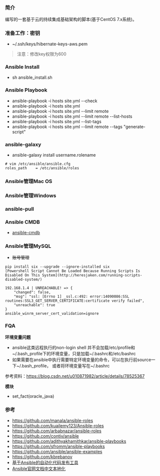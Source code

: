 ##

### 简介
编写的一套基于云的持续集成基础架构的脚本(基于CentOS 7.x系统)。

### 准备工作：密钥
- ~/.ssh/keys/hibernate-keys-aws.pem
> 注意：修改key权限为600
### Ansible Install
- sh ansible_install.sh

### Ansible Playbook
- ansible-playbook -i hosts site.yml --check
- ansible-playbook -i hosts site.yml
- ansible-playbook -i hosts site.yml --limit remote
- ansible-playbook -i hosts site.yml --limit remote --list-hosts
- ansible-playbook -i hosts site.yml --list-tags
- ansible-playbook -i hosts site.yml --limit remote --tags "generate-script"

### ansible-galaxy
- ansible-galaxy install username.rolename
```
# vim /etc/ansible/ansible.cfg
roles_path    = /etc/ansible/roles
```
### Ansible管理Mac OS
### Ansible管理Windows
### ansible-pull
### Ansible CMDB
- [ansible-cmdb](https://github.com/fboender/ansible-cmdb)
### Ansible管理MySQL
- ~~账号管理~~
```
pip install six --upgrade --ignore-installed six
[Powershell Script Cannot Be Loaded Because Running Scripts Is Disabled On This System](http://heresjaken.com/running-scripts-disabled-system/)

192.168.1.4 | UNREACHABLE! => {
    "changed": false,
    "msg": "ssl: [Errno 1] _ssl.c:492: error:14090086:SSL routines:SSL3_GET_SERVER_CERTIFICATE:certificate verify failed",
    "unreachable": true
}
ansible_winrm_server_cert_validation=ignore
```
### FQA
**环境变量问题**
- ansible这类远程执行的non-login shell 并不会加载/etc/profile和~/.bash_profile下的环境变量，只是加载~/.bashrc和/etc/bashrc
- 如果需要在ansible中执行需要特定环境变量的命令，可以在执行前source一下~/.bash_profile， 或者将环境变量写在~/.bashrc

参考资料：https://blog.csdn.net/u010871982/article/details/78525367

**模块**
- set_fact(oracle_java)

### 参考
- https://github.com/manala/ansible-roles
- https://github.com/kuailemy123/Ansible-roles
- https://github.com/arbabnazar/ansible-roles
- https://github.com/contiv/ansible
- https://github.com/adithyakhamithkar/ansible-playbooks
- https://github.com/sfromm/ansible-playbooks
- https://github.com/ansible/ansible-examples
- https://github.com/kbrebanov
- [基于Ansible的自动化代码发布工具](https://github.com/geekwolf/flamingo)
- [Ansible官网文档中文本地化](https://github.com/stanleylst/ansible-tran)
